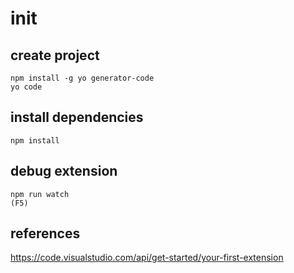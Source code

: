 # init

## create project
```
npm install -g yo generator-code
yo code
```

## install dependencies
```
npm install
```

## debug extension
```
npm run watch
(F5)
```


## references

https://code.visualstudio.com/api/get-started/your-first-extension
